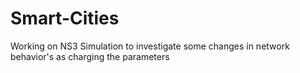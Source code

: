 # Smart-Cities
Working on NS3 Simulation to investigate some changes in network behavior's as charging the parameters
